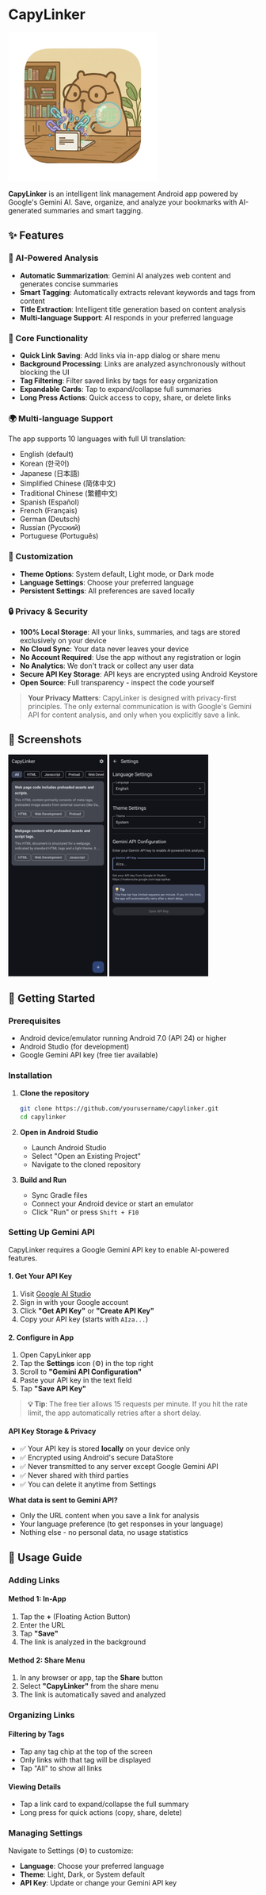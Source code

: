 # CapyLinker

<p align="left">
  <img src=".github/images/capyLinkerLogo.png" alt="CapyLinker Logo" width="300"/>
</p>

**CapyLinker** is an intelligent link management Android app powered by Google's Gemini AI. Save, organize, and analyze your bookmarks with AI-generated summaries and smart tagging.

## ✨ Features

### 🤖 AI-Powered Analysis
- **Automatic Summarization**: Gemini AI analyzes web content and generates concise summaries
- **Smart Tagging**: Automatically extracts relevant keywords and tags from content
- **Title Extraction**: Intelligent title generation based on content analysis
- **Multi-language Support**: AI responds in your preferred language

### 📱 Core Functionality
- **Quick Link Saving**: Add links via in-app dialog or share menu
- **Background Processing**: Links are analyzed asynchronously without blocking the UI
- **Tag Filtering**: Filter saved links by tags for easy organization
- **Expandable Cards**: Tap to expand/collapse full summaries
- **Long Press Actions**: Quick access to copy, share, or delete links

### 🌍 Multi-language Support
The app supports 10 languages with full UI translation:
- English (default)
- Korean (한국어)
- Japanese (日本語)
- Simplified Chinese (简体中文)
- Traditional Chinese (繁體中文)
- Spanish (Español)
- French (Français)
- German (Deutsch)
- Russian (Русский)
- Portuguese (Português)

### 🎨 Customization
- **Theme Options**: System default, Light mode, or Dark mode
- **Language Settings**: Choose your preferred language
- **Persistent Settings**: All preferences are saved locally

### 🔒 Privacy & Security
- **100% Local Storage**: All your links, summaries, and tags are stored exclusively on your device
- **No Cloud Sync**: Your data never leaves your device
- **No Account Required**: Use the app without any registration or login
- **No Analytics**: We don't track or collect any user data
- **Secure API Key Storage**: API keys are encrypted using Android Keystore
- **Open Source**: Full transparency - inspect the code yourself

> **Your Privacy Matters**: CapyLinker is designed with privacy-first principles. The only external communication is with Google's Gemini API for content analysis, and only when you explicitly save a link.

## 📸 Screenshots

<p align="left">
  <img src=".github/images/capyLinker1.jpeg" alt="CapyLinker1" width="200"/>
  <img src=".github/images/capyLinker2.jpeg" alt="CapyLinker2" width="200"/>
</p>

## 🚀 Getting Started

### Prerequisites
- Android device/emulator running Android 7.0 (API 24) or higher
- Android Studio (for development)
- Google Gemini API key (free tier available)

### Installation

1. **Clone the repository**
   ```bash
   git clone https://github.com/yourusername/capylinker.git
   cd capylinker
   ```

2. **Open in Android Studio**
   - Launch Android Studio
   - Select "Open an Existing Project"
   - Navigate to the cloned repository

3. **Build and Run**
   - Sync Gradle files
   - Connect your Android device or start an emulator
   - Click "Run" or press `Shift + F10`

### Setting Up Gemini API

CapyLinker requires a Google Gemini API key to enable AI-powered features.

#### 1. Get Your API Key

1. Visit [Google AI Studio](https://makersuite.google.com/app/apikey)
2. Sign in with your Google account
3. Click **"Get API Key"** or **"Create API Key"**
4. Copy your API key (starts with `AIza...`)

#### 2. Configure in App

1. Open CapyLinker app
2. Tap the **Settings** icon (⚙️) in the top right
3. Scroll to **"Gemini API Configuration"**
4. Paste your API key in the text field
5. Tap **"Save API Key"**

> **💡 Tip**: The free tier allows 15 requests per minute. If you hit the rate limit, the app automatically retries after a short delay.

#### API Key Storage & Privacy
- ✅ Your API key is stored **locally** on your device only
- ✅ Encrypted using Android's secure DataStore
- ✅ Never transmitted to any server except Google Gemini API
- ✅ Never shared with third parties
- ✅ You can delete it anytime from Settings

**What data is sent to Gemini API?**
- Only the URL content when you save a link for analysis
- Your language preference (to get responses in your language)
- Nothing else - no personal data, no usage statistics

## 📖 Usage Guide

### Adding Links

#### Method 1: In-App
1. Tap the **+** (Floating Action Button)
2. Enter the URL
3. Tap **"Save"**
4. The link is analyzed in the background

#### Method 2: Share Menu
1. In any browser or app, tap the **Share** button
2. Select **"CapyLinker"** from the share menu
3. The link is automatically saved and analyzed

### Organizing Links

#### Filtering by Tags
- Tap any tag chip at the top of the screen
- Only links with that tag will be displayed
- Tap "All" to show all links

#### Viewing Details
- Tap a link card to expand/collapse the full summary
- Long press for quick actions (copy, share, delete)

### Managing Settings

Navigate to Settings (⚙️) to customize:
- **Language**: Choose your preferred language
- **Theme**: Light, Dark, or System default
- **API Key**: Update or change your Gemini API key

